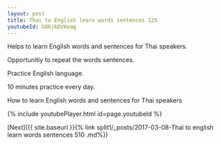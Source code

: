```yaml
---
layout: post
title: Thai to English learn words sentences 125 
youtubeId: GO6jkDVKoag
---
```

 
 
Helps to learn English words and sentences for Thai speakers.

Opportunitiy to repeat the words sentences. 

Practice English language. 
 
10 minutes practice every day. 
 
How to learn English words and sentences for Thai speakers 
 
{% include youtubePlayer.html id=page.youtubeId %}
 
 
[Next]({{ site.baseurl }}{% link  split1/_posts/2017-03-08-Thai to english learn words sentences 510 .md%})
 
